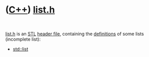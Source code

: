 
 

 

 

 

 

([C++](Cpp.md)) [list.h](CppListH.md)
=======================================

 

[list.h](CppListH.md) is an [STL](CppStl.md) [header
file](CppHeaderFile.md), containing the
[definitions](CppDefinition.md) of some lists (incomplete list):

-   [std::list](CppList.md)

 

 

 

 

 

 

